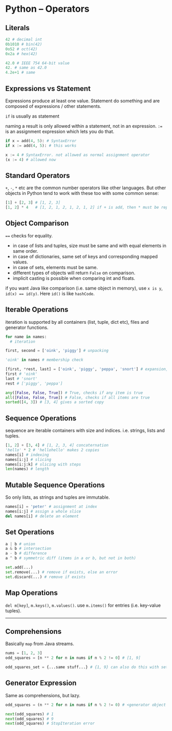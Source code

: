 # Python – Operators

<style>
.md-logo img {
  content: url('/python/python.svg');
}

:root [data-md-color-scheme=slate] .md-logo img  {
  content: url('/python/python.svg');
}
</style>

## Literals

```python
42 # decimal int
0b1010 # bin(42)
0o52 # oct(42)
0x2a # hex(42)

42.0 # IEEE 754 64-bit value
42. # same as 42.0
4.2e+1 # same
```

## Expressions vs Statement

Expressions produce at least one value. Statement do something and are composed of expressions / other statements.

`if` is usually as statement

naming a result is only allowed within a statement, not in an expression. `:=` is an assignment expression which lets you do that.

```python 
if x = add(4, 5): # SyntaxError
if x := add(4, 5): # this works

x := 4 # SyntaxError. not allowed as normal assignment operator
(x := 4) # allowed now
```

## Standard Operators

`+`, `-`, `*` etc are the common number operators like other languages. But other objects in Python tend to work with these too with some common sense:

```python
[1] + [2, 3] # [1, 2, 3]
[1, 2] * 4   # [1, 2, 1, 2, 1, 2, 1, 2] if + is add, then * must be repeated add
```

## Object Comparison

`==` checks for equality.

- in case of lists and tuples, size must be same and with equal elements in same order.
- in case of dictionaries, same set of keys and corresponding mapped values.
- in case of sets, elements must be same.
- different types of objects will return `False` on comparison.
- implicit casting is possible when comparing int and floats.

if you want Java like comparison (i.e. same object in memory), use `x is y`, `id(x) == id(y)`. Here `id()` is like `hashCode`. 

## Iterable Operations

iteration is supported by all containers (list, tuple, dict etc), files and generator functions.

```python
for name in names:
  # iteration

first, second = ['oink', 'piggy'] # unpacking

'oink' in names # membership check

[first, *rest, last] = ['oink', 'piggy', 'peppa', 'snort'] # expansion, same as JS destructuring
first # 'oink'
last # 'snort'
rest # ['piggy', 'peppa']
```

```python
any([False, False, True]) # True, checks if any item is true
all([False, False, True]) # False, checks if all items are true
sorted([4, 3]) # [3, 4] gives a sorted copy
```

## Sequence Operations

sequence are iterable containers with size and indices. i.e. strings, lists and tuples.

```python
[1, 2] + [3, 4] # [1, 2, 3, 4] concaternation
'hello' * 2 # 'hellohello' makes 2 copies
names[i] # indexing
names[i:j] # slicing
names[i:j:k] # slicing with steps
len(names) # length
```

## Mutable Sequence Operations

So only lists, as strings and tuples are immutable.

```python
names[i] = 'peter' # assignment at index
names[i:j] # assign a whole slice
del names[i] # delete an element
```

## Set Operations

```python
a | b # union
a & b # intersection
a - b # difference
a ^ b # symmetric diff (items in a or b, but not in both)

set.add(...)
set.remove(...) # remove if exists, else an error
set.discard(...) # remove if exists
```

## Map Operations

`del m[key]`, `m.keys()`, `m.values()`. use `m.items()` for entries (i.e. key-value tuples).

-----------------

## Comprehensions

Basically `map` from Java streams.

```python
nums = [1, 2, 3]
odd_squares = [n ** 2 for n in nums if n % 2 != 0] # [1, 9]

odd_squares_set = {...same stuff...} # {1, 9} can also do this with sets and dictionary
```

## Generator Expression

Same as comprehensions, but lazy.

```python
odd_squares = (n ** 2 for n in nums if n % 2 != 0) # <generator object <genexpr> at 0x100b09ff0>

next(odd_squares) # 1
next(odd_squares) # 9
next(odd_squares) # StopIteration error
```
